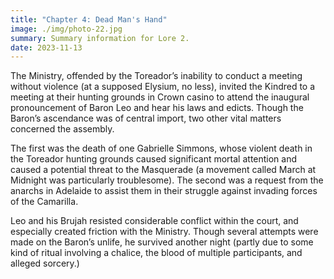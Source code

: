 ```yaml
---
title: "Chapter 4: Dead Man's Hand"
image: ./img/photo-22.jpg
summary: Summary information for Lore 2.
date: 2023-11-13
---
```


The Ministry, offended by the Toreador’s inability to conduct a meeting without violence (at a supposed Elysium, no less), invited the Kindred to a meeting at their hunting grounds in Crown casino to attend the inaugural pronouncement of Baron Leo and hear his laws and edicts. Though the Baron’s ascendance was of central import, two other vital matters concerned the assembly.

The first was the death of one Gabrielle Simmons, whose violent death in the Toreador hunting grounds caused significant mortal attention and caused a potential threat to the Masquerade (a movement called March at Midnight was particularly troublesome). The second was a request from the anarchs in Adelaide to assist them in their struggle against invading forces of the Camarilla. 

Leo and his Brujah resisted considerable conflict within the court, and especially created friction with the Ministry. Though several attempts were made on the Baron’s unlife, he survived another night (partly due to some kind of ritual involving a chalice, the blood of multiple participants, and alleged sorcery.)